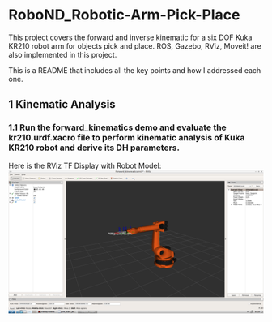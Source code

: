 # RoboND_Robotic-Arm-Pick-Place

This project covers the forward and inverse kinematic for a six DOF Kuka KR210 robot arm for objects pick and place.
ROS, Gazebo, RViz, Moveit! are also implemented in this project.

This is a README that includes all the key points and how I addressed each one.

## 1 Kinematic Analysis
### 1.1 Run the forward_kinematics demo and evaluate the kr210.urdf.xacro file to perform kinematic analysis of Kuka KR210 robot and derive its DH parameters.
Here is the RViz TF Display with Robot Model:
![RViz TF Display with Robot Model](image/RViz_TF_Display_with_Robot_Model.png)

